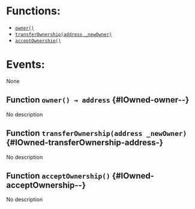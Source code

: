 

# Functions:
- [`owner()`](#IOwned-owner--)
- [`transferOwnership(address _newOwner)`](#IOwned-transferOwnership-address-)
- [`acceptOwnership()`](#IOwned-acceptOwnership--)

# Events:
None

## Function `owner() → address` {#IOwned-owner--}
No description
## Function `transferOwnership(address _newOwner)` {#IOwned-transferOwnership-address-}
No description
## Function `acceptOwnership()` {#IOwned-acceptOwnership--}
No description

